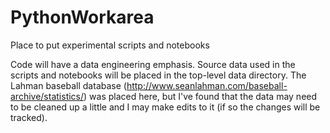 # PythonWorkarea
Place to put experimental scripts and notebooks

Code will have a data engineering emphasis. Source data used in the scripts and notebooks will be placed in the top-level data directory.
The Lahman baseball database (http://www.seanlahman.com/baseball-archive/statistics/) was placed here, but I've found that the data
may need to be cleaned up a little and I may make edits to it (if so the changes will be tracked).
